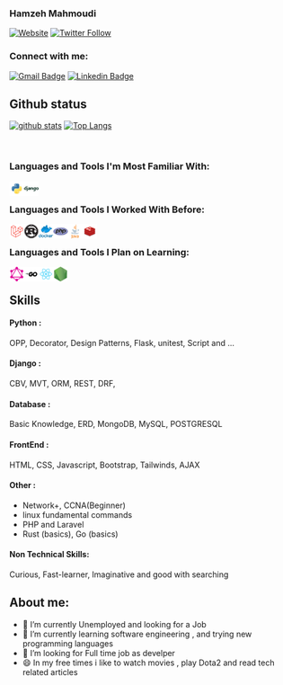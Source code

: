 ### Hamzeh Mahmoudi 

[![Website](https://img.shields.io/website?down_color=red&down_message=Offline&label=hamzehmhd.ir&style=for-the-badge&up_message=Online&url=https%3A%2F%2Fhamzehmhd.ir)](https://hamzehmhd.ir)
[![Twitter Follow](https://img.shields.io/twitter/follow/H10odi?color=green&logo=twitter&style=for-the-badge)](https://twitter.com/H10odi)

### Connect with me:

[![Gmail Badge](https://img.shields.io/badge/-hamzehmahmoudi9@gmail.com-c14438?style=flat&logo=Gmail&logoColor=white&link=mailto:hamzehmahmoudi9@gmail.com)](mailto:hamzehmahmoudi9@gmail.com)
[![Linkedin Badge](https://img.shields.io/badge/-hamzeh%20mahmoudi-0072b1?style=flat&logo=Linkedin&logoColor=white&link=hamzeh-mahmoudi)](https://www.linkedin.com/in/hamzeh-mahmoudi-60605b195/) 

## Github status
[![github stats](https://github-readme-stats.vercel.app/api?username=hamzehmahmoudi&count_private=true&show_icons=true)](https://github.com/anuraghazra/github-readme-stats) 
[![Top Langs](https://github-readme-stats.vercel.app/api/top-langs/?username=hamzehmahmoudi&layout=compact&count_private=true)](https://github.com/HamzehMahmoudi/github-readme-stats)

<br />

### Languages and Tools I'm Most Familiar With:


<img align="left" alt="Python" width="26px" src="https://raw.githubusercontent.com/github/explore/80688e429a7d4ef2fca1e82350fe8e3517d3494d/topics/python/python.png" />
<img align="left" alt="django" width="26px" src="https://raw.githubusercontent.com/github/explore/80688e429a7d4ef2fca1e82350fe8e3517d3494d/topics/django/django.png" />
<br/>


### Languages and Tools I Worked With Before:
<img align="left" alt="Laravel" width="26px" src="https://raw.githubusercontent.com/github/explore/80688e429a7d4ef2fca1e82350fe8e3517d3494d/topics/laravel/laravel.png" />
<img align="left" alt="rust" width="26px" src="https://raw.githubusercontent.com/github/explore/80688e429a7d4ef2fca1e82350fe8e3517d3494d/topics/rust/rust.png" />
<img align="left" alt="Docker" width="26px" src="https://raw.githubusercontent.com/github/explore/80688e429a7d4ef2fca1e82350fe8e3517d3494d/topics/docker/docker.png" />
<img align="left" alt="PHP" width="26px" src="https://raw.githubusercontent.com/github/explore/80688e429a7d4ef2fca1e82350fe8e3517d3494d/topics/php/php.png" />
<img align="left" alt="Java" width="26px" src="https://raw.githubusercontent.com/github/explore/80688e429a7d4ef2fca1e82350fe8e3517d3494d/topics/java/java.png" />
<img align="left" alt="redis" width="26px" src="https://raw.githubusercontent.com/github/explore/80688e429a7d4ef2fca1e82350fe8e3517d3494d/topics/redis/redis.png"/>
<br/>

### Languages and Tools I Plan on Learning:

<img align="left" alt="graphql" width="26px" src="https://raw.githubusercontent.com/github/explore/e94815998e4e0713912fed477a1f346ec04c3da2/topics/graphql/graphql.png" />
<img align="left" alt="redis" width="26px" src="https://raw.githubusercontent.com/github/explore/80688e429a7d4ef2fca1e82350fe8e3517d3494d/topics/go/go.png"/>
<img align="left" alt="React" width="26px" src="https://raw.githubusercontent.com/github/explore/e94815998e4e0713912fed477a1f346ec04c3da2/topics/react/react.png" />
<img align="left" alt="Nodejs" width="26px" src="https://raw.githubusercontent.com/github/explore/80688e429a7d4ef2fca1e82350fe8e3517d3494d/topics/nodejs/nodejs.png" />

<br/>

## Skills
 #### Python :
 OPP, Decorator, Design Patterns, Flask, unitest, Script and ...
#### Django  :
CBV, MVT, ORM, REST, DRF,
#### Database :
Basic Knowledge, ERD, MongoDB, MySQL, POSTGRESQL
#### FrontEnd : 
HTML, CSS, Javascript, Bootstrap, Tailwinds, AJAX
#### Other :
- Network+, CCNA(Beginner)
- linux fundamental commands 
-	PHP and Laravel
- Rust (basics), Go (basics)
#### Non Technical Skills:
Curious, Fast-learner, Imaginative and good with searching 


## About me:

- 🔭 I’m currently Unemployed and looking for a Job 
- 🌱 I’m currently learning software engineering , and trying new programming languages  
- 👯 I’m looking for Full time job as develper
- 😄 In my free times i like to watch movies , play Dota2 and read tech related articles 
